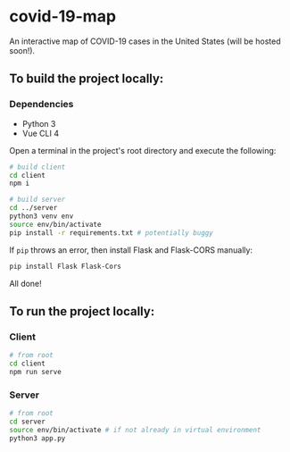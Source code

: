 # covid-19-map

An interactive map of COVID-19 cases in the United States (will be hosted soon!).

## To build the project locally:

### Dependencies

- Python 3
- Vue CLI 4

Open a terminal in the project's root directory and execute the following:

```bash
# build client
cd client
npm i

# build server
cd ../server
python3 venv env
source env/bin/activate
pip install -r requirements.txt # potentially buggy
```

If `pip` throws an error, then install Flask and Flask-CORS manually:

```bash
pip install Flask Flask-Cors
```

All done!

## To run the project locally:

### Client

```bash
# from root
cd client
npm run serve
```

### Server

```bash
# from root
cd server
source env/bin/activate # if not already in virtual environment
python3 app.py
```

